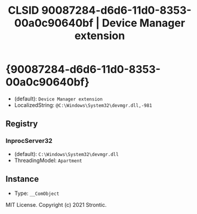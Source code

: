 ﻿---
title: "CLSID 90087284-d6d6-11d0-8353-00a0c90640bf | Device Manager extension"
excerpt: What is COM-Object CLSID 90087284-d6d6-11d0-8353-00a0c90640bf?
---

# {90087284-d6d6-11d0-8353-00a0c90640bf}

* (default): `Device Manager extension`
* LocalizedString: `@C:\Windows\System32\devmgr.dll,-981`

## Registry


### InprocServer32

* (default): `C:\Windows\System32\devmgr.dll`
* ThreadingModel: `Apartment`

## Instance

* Type: `__ComObject`

MIT License. Copyright (c) 2021 Strontic.


